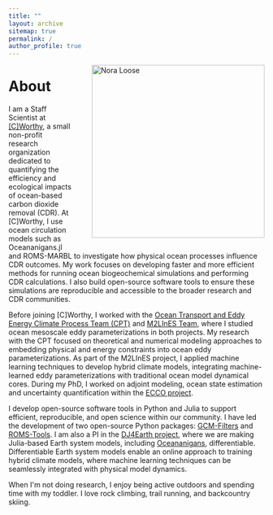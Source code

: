 ```yaml
---
title: ""
layout: archive
sitemap: true
permalink: /
author_profile: true
---
```


<img src="/assets/images/Nora.JPG" width="340px" alt="Nora Loose" align="right" style="margin-left: 40px; margin-bottom: 10px;" />

# About


I am a Staff Scientist at [[C]Worthy](https://www.cworthy.org/), a small non-profit research organization dedicated to quantifying the efficiency and ecological impacts of ocean-based carbon dioxide removal (CDR). 
At [C]Worthy, I use ocean circulation models such as Oceananigans.jl and ROMS-MARBL to investigate how physical ocean processes influence CDR outcomes. My work focuses on developing faster and more efficient methods for running ocean biogeochemical simulations and performing CDR calculations. I also build open-source software tools to ensure these simulations are reproducible and accessible to the broader research and CDR communities.

Before joining [C]Worthy, I worked with the [Ocean Transport and Eddy Energy Climate Process Team (CPT)](https://ocean-eddy-cpt.github.io/) and [M2LInES Team](https://m2lines.github.io/), where I studied ocean mesoscale eddy parameterizations in both projects.
My research with the CPT focused on theoretical and numerical modeling approaches to embedding physical and energy constraints into ocean eddy parameterizations. 
As part of the M2LInES project, I applied machine learning techniques to develop hybrid climate models, integrating machine-learned eddy parameterizations with traditional ocean model dynamical cores.
During my PhD, I worked on adjoint modeling, ocean state estimation and uncertainty quantification within the [ECCO project](https://ecco-group.org/).

I develop open-source software tools in Python and Julia to support efficient, reproducible, and open science within our community.
I have led the development of two open-source Python packages: [GCM-Filters](https://gcm-filters.readthedocs.io/en/latest/) and [ROMS-Tools](https://roms-tools.readthedocs.io/en/latest/).
I am also a PI in the [DJ4Earth project](https://dj4earth.github.io/), where we are making Julia-based Earth system models, including [Oceananigans](https://clima.github.io/OceananigansDocumentation/stable/), differentiable.
Differentiable Earth system models enable an online approach to training hybrid climate models, where machine learning techniques can be seamlessly integrated with physical model dynamics.

When I'm not doing research, I enjoy being active outdoors and spending time with my toddler. I love rock climbing, trail running, and backcountry skiing.

